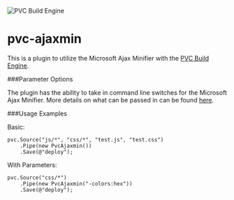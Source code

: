 ![PVC Build Engine](http://i.imgur.com/vyROdJJ.png)

pvc-ajaxmin
===========

This is a plugin to utilize the Microsoft Ajax Minifier with the [PVC Build Engine](https://github.com/pvcbuild).

###Parameter Options

The plugin has the ability to take in command line switches for the Microsoft Ajax Minifier. More details on what can be passed in can be found [here](http://ajaxmin.codeplex.com/wikipage?title=Command-Line%20Switches).

###Usage Examples

Basic:

```
pvc.Source("js/*", "css/*", "test.js", "test.css")
	.Pipe(new PvcAjaxmin())
	.Save(@"deploy");
```

With Parameters:

```
pvc.Source("css/*")
	.Pipe(new PvcAjaxmin("-colors:hex"))
	.Save(@"deploy");
```
